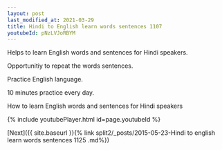 ```yaml
---
layout: post
last_modified_at: 2021-03-29
title: Hindi to English learn words sentences 1107 
youtubeId: pNzLVJoRBYM
---
```

 
 
Helps to learn English words and sentences for Hindi speakers.

Opportunitiy to repeat the words sentences. 

Practice English language. 
 
10 minutes practice every day. 
 
How to learn English words and sentences for Hindi speakers 
 
{% include youtubePlayer.html id=page.youtubeId %}
 
 
[Next]({{ site.baseurl }}{% link  split2/_posts/2015-05-23-Hindi to english learn words sentences 1125 .md%})
 
